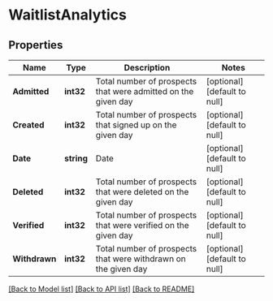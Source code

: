 # WaitlistAnalytics

## Properties
Name | Type | Description | Notes
------------ | ------------- | ------------- | -------------
**Admitted** | **int32** | Total number of prospects that were admitted on the given day | [optional] [default to null]
**Created** | **int32** | Total number of prospects that signed up on the given day | [optional] [default to null]
**Date** | **string** | Date | [optional] [default to null]
**Deleted** | **int32** | Total number of prospects that were deleted on the given day | [optional] [default to null]
**Verified** | **int32** | Total number of prospects that were verified on the given day | [optional] [default to null]
**Withdrawn** | **int32** | Total number of prospects that were withdrawn on the given day | [optional] [default to null]

[[Back to Model list]](../README.md#documentation-for-models) [[Back to API list]](../README.md#documentation-for-api-endpoints) [[Back to README]](../README.md)

